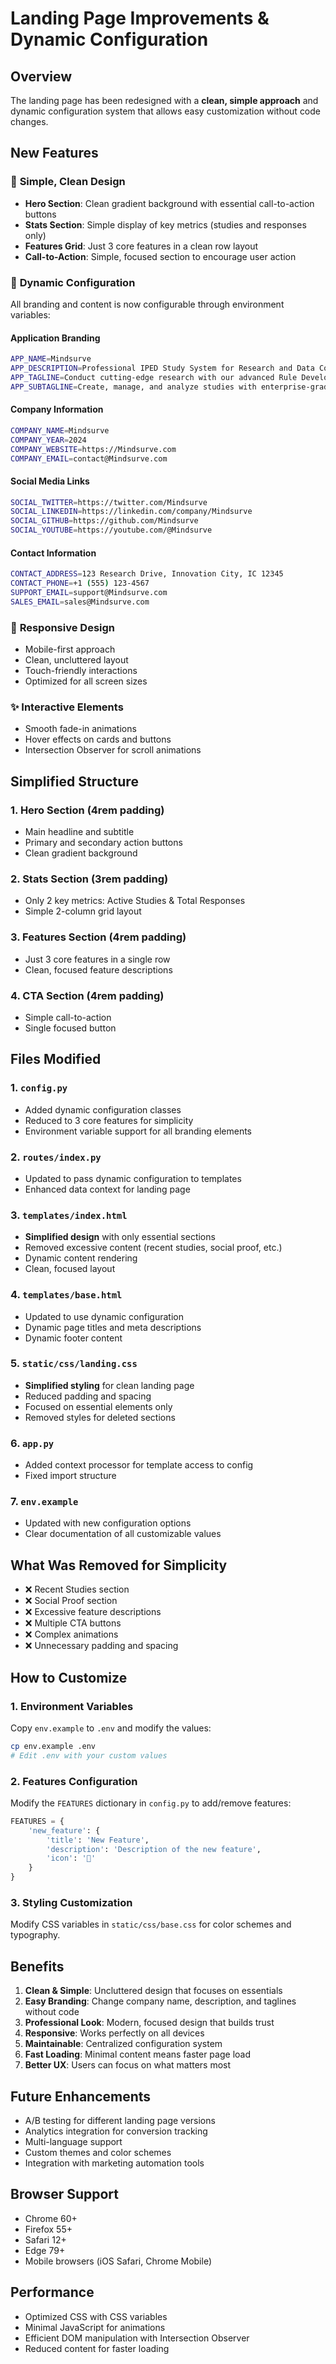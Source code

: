 # Landing Page Improvements & Dynamic Configuration

## Overview
The landing page has been redesigned with a **clean, simple approach** and dynamic configuration system that allows easy customization without code changes.

## New Features

### 🎨 **Simple, Clean Design**
- **Hero Section**: Clean gradient background with essential call-to-action buttons
- **Stats Section**: Simple display of key metrics (studies and responses only)
- **Features Grid**: Just 3 core features in a clean row layout
- **Call-to-Action**: Simple, focused section to encourage user action

### 🔧 **Dynamic Configuration**
All branding and content is now configurable through environment variables:

#### Application Branding
```bash
APP_NAME=Mindsurve
APP_DESCRIPTION=Professional IPED Study System for Research and Data Collection
APP_TAGLINE=Conduct cutting-edge research with our advanced Rule Developing Experimentationplatform
APP_SUBTAGLINE=Create, manage, and analyze studies with enterprise-grade tools
```

#### Company Information
```bash
COMPANY_NAME=Mindsurve
COMPANY_YEAR=2024
COMPANY_WEBSITE=https://Mindsurve.com
COMPANY_EMAIL=contact@Mindsurve.com
```

#### Social Media Links
```bash
SOCIAL_TWITTER=https://twitter.com/Mindsurve
SOCIAL_LINKEDIN=https://linkedin.com/company/Mindsurve
SOCIAL_GITHUB=https://github.com/Mindsurve
SOCIAL_YOUTUBE=https://youtube.com/@Mindsurve
```

#### Contact Information
```bash
CONTACT_ADDRESS=123 Research Drive, Innovation City, IC 12345
CONTACT_PHONE=+1 (555) 123-4567
SUPPORT_EMAIL=support@Mindsurve.com
SALES_EMAIL=sales@Mindsurve.com
```

### 📱 **Responsive Design**
- Mobile-first approach
- Clean, uncluttered layout
- Touch-friendly interactions
- Optimized for all screen sizes

### ✨ **Interactive Elements**
- Smooth fade-in animations
- Hover effects on cards and buttons
- Intersection Observer for scroll animations

## **Simplified Structure**

### 1. **Hero Section** (4rem padding)
- Main headline and subtitle
- Primary and secondary action buttons
- Clean gradient background

### 2. **Stats Section** (3rem padding)
- Only 2 key metrics: Active Studies & Total Responses
- Simple 2-column grid layout

### 3. **Features Section** (4rem padding)
- Just 3 core features in a single row
- Clean, focused feature descriptions

### 4. **CTA Section** (4rem padding)
- Simple call-to-action
- Single focused button

## Files Modified

### 1. `config.py`
- Added dynamic configuration classes
- Reduced to 3 core features for simplicity
- Environment variable support for all branding elements

### 2. `routes/index.py`
- Updated to pass dynamic configuration to templates
- Enhanced data context for landing page

### 3. `templates/index.html`
- **Simplified design** with only essential sections
- Removed excessive content (recent studies, social proof, etc.)
- Dynamic content rendering
- Clean, focused layout

### 4. `templates/base.html`
- Updated to use dynamic configuration
- Dynamic page titles and meta descriptions
- Dynamic footer content

### 5. `static/css/landing.css`
- **Simplified styling** for clean landing page
- Reduced padding and spacing
- Focused on essential elements only
- Removed styles for deleted sections

### 6. `app.py`
- Added context processor for template access to config
- Fixed import structure

### 7. `env.example`
- Updated with new configuration options
- Clear documentation of all customizable values

## **What Was Removed for Simplicity**

- ❌ Recent Studies section
- ❌ Social Proof section  
- ❌ Excessive feature descriptions
- ❌ Multiple CTA buttons
- ❌ Complex animations
- ❌ Unnecessary padding and spacing

## How to Customize

### 1. **Environment Variables**
Copy `env.example` to `.env` and modify the values:

```bash
cp env.example .env
# Edit .env with your custom values
```

### 2. **Features Configuration**
Modify the `FEATURES` dictionary in `config.py` to add/remove features:

```python
FEATURES = {
    'new_feature': {
        'title': 'New Feature',
        'description': 'Description of the new feature',
        'icon': '🚀'
    }
}
```

### 3. **Styling Customization**
Modify CSS variables in `static/css/base.css` for color schemes and typography.

## Benefits

1. **Clean & Simple**: Uncluttered design that focuses on essentials
2. **Easy Branding**: Change company name, description, and taglines without code
3. **Professional Look**: Modern, focused design that builds trust
4. **Responsive**: Works perfectly on all devices
5. **Maintainable**: Centralized configuration system
6. **Fast Loading**: Minimal content means faster page load
7. **Better UX**: Users can focus on what matters most

## Future Enhancements

- A/B testing for different landing page versions
- Analytics integration for conversion tracking
- Multi-language support
- Custom themes and color schemes
- Integration with marketing automation tools

## Browser Support

- Chrome 60+
- Firefox 55+
- Safari 12+
- Edge 79+
- Mobile browsers (iOS Safari, Chrome Mobile)

## Performance

- Optimized CSS with CSS variables
- Minimal JavaScript for animations
- Efficient DOM manipulation with Intersection Observer
- Reduced content for faster loading
